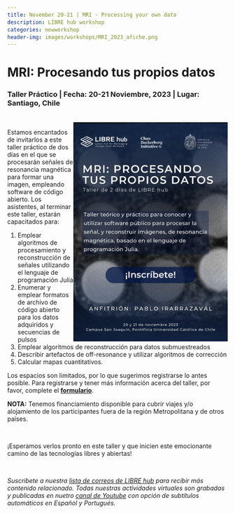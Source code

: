 ```yaml
---
title: November 20-21 | MRI - Processing your own data
description: LIBRE hub workshop
categories: newworkshop
header-img: images/workshops/MRI_2023_afiche.png
---
```


# MRI: Procesando tus propios datos

### Taller Práctico | Fecha: 20-21 Noviembre, 2023 | Lugar: Santiago, Chile

<br>

<img align="right" src="/images/workshops/MRI_2023_afiche.png" href="https://docs.google.com/forms/d/1t6vIy6f927LOWd6t0XrYuNuV4qDPr5M6NuBx5VCz4Fo/prefill" height=500>

Estamos encantados de invitarlos a este taller práctico de dos días en el que se procesarán señales de resonancia magnética para formar una imagen, empleando software de código abierto. Los asistentes, al terminar este taller, estarán capacitados para:

1. Emplear algoritmos de procesamiento y reconstrucción de señales utilizando el lenguaje de programación Julia
2. Enumerar y emplear formatos de archivo de código abierto para los datos adquiridos y secuencias de pulsos
3. Emplear algoritmos de reconstrucción para datos submuestreados
4. Describir artefactos de off-resonance y utilizar algoritmos de corrección
5. Calcular mapas cuantitativos.

Los espacios son limitados, por lo que sugerimos registrarse lo antes posible. Para registrarse y tener más información acerca del taller, por favor, complete el [**formulario**](https://docs.google.com/forms/d/1t6vIy6f927LOWd6t0XrYuNuV4qDPr5M6NuBx5VCz4Fo/prefill).

**NOTA:** Tenemos financiamiento disponible para cubrir viajes y/o alojamiento de los participantes fuera de la región Metropolitana y de otros países.

<br>

¡Esperamos verlos pronto en este taller y que inicien este emocionante camino de las tecnologías libres y abiertas!

<br>

*Suscribete a nuestra [lista de correos de LIBRE hub](https://mailchi.mp/2efa11be3d6b/libre_hub) para recibir más contenido relacionado. Todas nuestras actividades virtuales son grabadas y publicadas en nuetro [canal de Youtube](https://www.youtube.com/channel/UCKaffupDA8KKrDE0rd668Xw) con opción de subtítulos automáticos en Español y Portugués.*